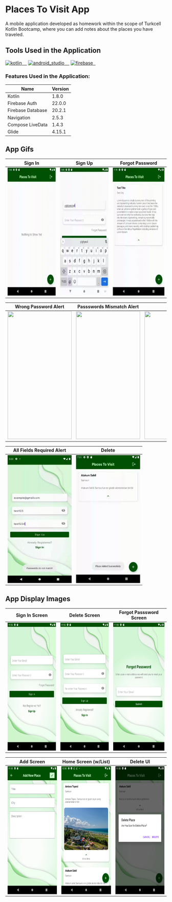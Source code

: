 # Places To Visit App
A mobile application developed as homework within the scope of Turkcell Kotlin Bootcamp, where you can add notes about the places you have traveled.

## Tools Used in the Application

<a href="https://kotlinlang.org/" rel="nofollow"><img alt="kotlin" src="https://upload.wikimedia.org/wikipedia/commons/7/74/Kotlin_Icon.png" width="40" style="max-width: 100%;">&nbsp;&nbsp;&nbsp;&nbsp;</a>
<a href="https://developer.android.com/studio" rel="nofollow"><img alt="android_studio" src="https://github.com/yyigityesiladaa/yyigityesiladaa/blob/main/database_and_tool_icons/android_studio.svg" width="40" style="max-width: 100%;">&nbsp;&nbsp;&nbsp;&nbsp;</a>
<a href="https://firebase.google.com/" target="_blank" rel="noreferrer"> <img src="https://www.vectorlogo.zone/logos/firebase/firebase-icon.svg" alt="firebase" width="40" height="40"/>&nbsp;&nbsp;</a>

### Features Used in the Application:
                    
Name  | Version
------------- | -------------
Kotlin | 1.8.0
Firebase Auth | 22.0.0
Firebase Database | 20.2.1
Navigation  | 2.5.3
Compose LiveData | 1.4.3
Glide | 4.15.1
</p>

## App Gifs

Sign In  | Sign Up | Forgot Password
------------- | ------------- | -------------
<a><img src="https://github.com/yigityesiladaa/android_places_to_visit_app/blob/main/app_gifs/sign_in.gif" data-canonical-src="https://gyazo.com/eb5c5741b6a9a16c692170a41a49c858.png" width="200" height="400" /></a> | <a><img src="https://github.com/yigityesiladaa/android_places_to_visit_app/blob/main/app_gifs/sign_up.gif" data-canonical-src="https://gyazo.com/eb5c5741b6a9a16c692170a41a49c858.png" width="200" height="400" /></a> | <a><img src="https://github.com/yigityesiladaa/android_places_to_visit_app/blob/main/app_gifs/forgot_password.gif" data-canonical-src="https://gyazo.com/eb5c5741b6a9a16c692170a41a49c858.png" width="200" height="400" /></a>

Wrong Password Alert  | Passswords Mismatch Alert | Add
------------- | ------------- | -------------
<a><img src="https://github.com/yigityesiladaa/android_places_to_visit_app/blob/main/app_gifs/wrong_password.gif" data-canonical-src="https://gyazo.com/eb5c5741b6a9a16c692170a41a49c858.png" width="200" height="400" /></a> | <a><img src="https://github.com/yigityesiladaa/android_places_to_visit_app/blob/main/app_gifs/passwords_mismatch.gif" data-canonical-src="https://gyazo.com/eb5c5741b6a9a16c692170a41a49c858.png" width="200" height="400" /></a> | <a><img src="https://github.com/yigityesiladaa/android_places_to_visit_app/blob/main/app_gifs/add.gif" data-canonical-src="https://gyazo.com/eb5c5741b6a9a16c692170a41a49c858.png" width="200" height="400" /></a>

All Fields Required Alert  | Delete
------------- | ------------- 
<a><img src="https://github.com/yigityesiladaa/android_places_to_visit_app/blob/main/app_gifs/all_fields_required.gif" data-canonical-src="https://gyazo.com/eb5c5741b6a9a16c692170a41a49c858.png" width="200" height="400" /></a> | <a><img src="https://github.com/yigityesiladaa/android_places_to_visit_app/blob/main/app_gifs/delete.gif" data-canonical-src="https://gyazo.com/eb5c5741b6a9a16c692170a41a49c858.png" width="200" height="400" /></a> 

## App Display Images

Sign In Screen  | Delete Screen | Forgot Passsword Screen
------------- | ------------- | ------------- 
<a><img src="https://github.com/yigityesiladaa/android_places_to_visit_app/blob/main/app_images/sign_in.png" data-canonical-src="https://gyazo.com/eb5c5741b6a9a16c692170a41a49c858.png" width="200" height="400" /></a> | <a><img src="https://github.com/yigityesiladaa/android_places_to_visit_app/blob/main/app_images/sign_up.png" data-canonical-src="https://gyazo.com/eb5c5741b6a9a16c692170a41a49c858.png" width="200" height="400" /></a> | <a><img src="https://github.com/yigityesiladaa/android_places_to_visit_app/blob/main/app_images/forgot_password.png" data-canonical-src="https://gyazo.com/eb5c5741b6a9a16c692170a41a49c858.png" width="200" height="400" /></a>

Add Screen  | Home Screen (w/List) | Delete UI
------------- | ------------- | -------------
<a><img src="https://github.com/yigityesiladaa/android_places_to_visit_app/blob/main/app_images/add.png" data-canonical-src="https://gyazo.com/eb5c5741b6a9a16c692170a41a49c858.png" width="200" height="400" /></a> | <a><img src="https://github.com/yigityesiladaa/android_places_to_visit_app/blob/main/app_images/home_list.png" data-canonical-src="https://gyazo.com/eb5c5741b6a9a16c692170a41a49c858.png" width="200" height="400" /></a> | <a><img src="https://github.com/yigityesiladaa/android_places_to_visit_app/blob/main/app_images/delete.png" data-canonical-src="https://gyazo.com/eb5c5741b6a9a16c692170a41a49c858.png" width="200" height="400" /></a>

